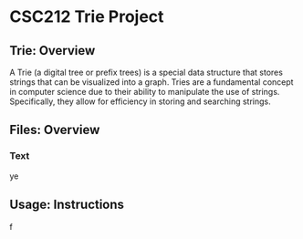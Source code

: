 # CSC212 Trie Project

## Trie: Overview
<p>
A Trie (a digital tree or prefix trees) is a special data structure that stores strings that can be visualized into a graph. Tries are a fundamental concept in computer science due to their ability to manipulate the use of strings. Specifically, they allow for efficiency in storing and searching strings. 
</p>

## Files: Overview
### Text
<p>
ye
</p>

## Usage: Instructions
<p> 
f
</p>
